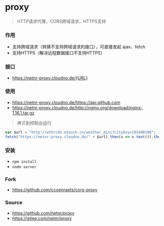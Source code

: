 # proxy
> HTTP请求代理，CORS跨域请求，HTTPS支持

### 作用
- 支持跨域请求（转换不支持跨域请求的接口），可直接发起 ajax、fetch
- 支持HTTPS（解决远程数据接口不支持HTTPS）

### 接口
- https://netnr-proxy.cloudno.de/{URL}

### 使用
- <https://netnr-proxy.cloudno.de/https://api.github.com>
- <https://netnr-proxy.cloudno.de/http://nginx.org/download/nginx-1.16.1.tar.gz>

> 拷贝到控制台运行
```js
var $url = "http://wthrcdn.etouch.cn/weather_mini?citykey=101040100";
fetch("https://netnr-proxy.cloudno.de/" + $url).then(x => x.text()).then(console.log)
```

### 安装
- `npm install`
- `node server`

### Fork
- <https://github.com/ccoenraets/cors-proxy>

### Source
- <https://github.com/netnr/proxy>
- <https://gitee.com/netnr/proxy>